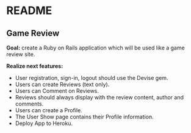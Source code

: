 # README

Game Review
-

**Goal:** create a Ruby on Rails application which will be used like a game review site.

**Realize next features:**
- User registration, sign-in, logout should use the Devise gem.
- Users can create Reviews (text only).
- Users can Comment on Reviews.
- Reviews should always display with the review content, author and comments.
- Users can create a Profile.
- The User Show page contains their Profile information.
- Deploy App to Heroku.

